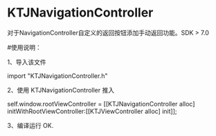 # KTJNavigationController
对于NavigationController自定义的返回按钮添加手动返回功能。SDK > 7.0


#使用说明：

1、导入该文件

 import "KTJNavigationController.h"

2、使用 KTJNavigationController 推入

self.window.rootViewController = [[KTJNavigationController alloc] initWithRootViewController:[[KTJViewController alloc] init]];

3、编译运行
OK.
